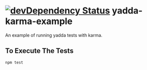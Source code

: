 [![devDependency Status](https://david-dm.org/zpratt/yadda-karma-example/dev-status.svg?theme=shields.io)](https://david-dm.org/zpratt/yadda-karma-example#info=devDependencies)
yadda-karma-example
===================

An example of running yadda tests with karma.

## To Execute The Tests
`npm test`
